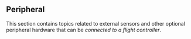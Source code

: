 ## Peripheral

This section contains topics related to external sensors and other optional peripheral hardware that can be *connected to a flight controller*.

